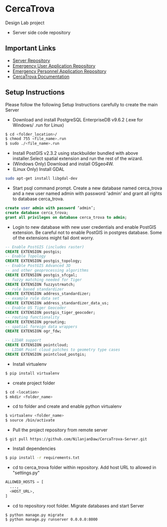 # CercaTrova
Design Lab project
- Server side code repository

## Important Links
- [Server Repository](https://github.com/NilanjanDaw/CercaTrova-Server)
- [Emergency User Application Repository](https://github.com/NilanjanDaw/CercaTrova-Client)
- [Emergency Personnel Application Repository](https://github.com/NilanjanDaw/CercaTrova-Personnel)
- [CercaTrova Documentation](https://github.com/NilanjanDaw/CercaTrova-Documentation)

## Setup Instructions
Please follow the following Setup Instructions carefully to create the main Server
- Download and install PostgreSQL EnterpriseDB v9.6.2 (.exe for Windows/ .run for Linux)
```bash
$ cd <folder_location>/
$ chmod 755 <file_name>.run
$ sudo ./<file_name>.run
```
- Install PostGIS  v2.3.2 using stackbuilder bundled with above installer.Select spatial extension and run the rest of the wizard.
- (Windows Only) Download and install OSgeo4W.
- (Linux Only) Install GDAL
```bash
sudo apt-get install libgdal-dev
```
- Start psql command prompt. Create a new database named cerca_trova and a new user named admin with password 'admin' and grant all rights to database cerca_trova.

```sql
create user admin with password ‘admin’;
create database cerca_trova;
grant all privileges on database cerca_trova to admin;
```
- Login to new database with new user credentials and enable PostGIS extension. Be careful not to enable PostGIS in postgres database. Some of the extensions might fail dont worry.

```sql
-- Enable PostGIS (includes raster)
CREATE EXTENSION postgis;
-- Enable Topology
CREATE EXTENSION postgis_topology;
-- Enable PostGIS Advanced 3D
-- and other geoprocessing algorithms
CREATE EXTENSION postgis_sfcgal;
-- fuzzy matching needed for Tiger
CREATE EXTENSION fuzzystrmatch;
-- rule based standardizer
CREATE EXTENSION address_standardizer;
-- example rule data set
CREATE EXTENSION address_standardizer_data_us;
-- Enable US Tiger Geocoder
CREATE EXTENSION postgis_tiger_geocoder;
-- routing functionality
CREATE EXTENSION pgrouting;
-- spatial foreign data wrappers
CREATE EXTENSION ogr_fdw;

-- LIDAR support
CREATE EXTENSION pointcloud;
-- LIDAR Point cloud patches to geometry type cases
CREATE EXTENSION pointcloud_postgis;
```
- Install virtualenv
```bash
$ pip install virtualenv
```
- create project folder
```bash
$ cd <location>
$ mkdir <folder_name>
```
- cd to folder and create and enable python virtualenv
```bash
$ virtualenv <folder_name> 
$ source /bin/activate
```
- Pull the project repository from remote server
```
$ git pull https://github.com/NilanjanDaw/CercaTrova-Server.git
```
- Install dependencies
```bash
$ pip install -r requirements.txt
```
- cd to cerca_trova folder within repository. Add host URL to allowed in "settings.py"
```python
ALLOWED_HOSTS = [
  ...,
  <HOST_URL>,
]
```
- cd to repository root folder. Migrate databases and start Server
```bash
$ python manage.py migrate
$ python manage.py runserver 0.0.0.0:8000
```
